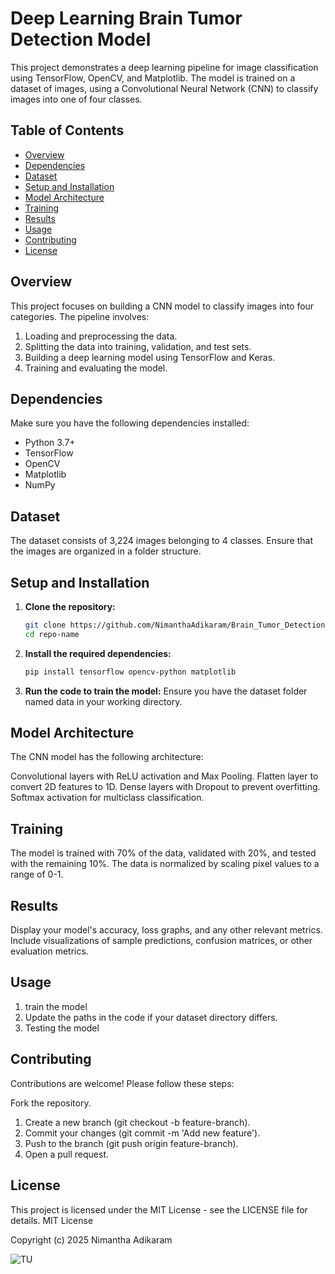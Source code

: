 # Deep Learning Brain Tumor Detection Model

This project demonstrates a deep learning pipeline for image classification using TensorFlow, OpenCV, and Matplotlib. The model is trained on a dataset of images, using a Convolutional Neural Network (CNN) to classify images into one of four classes.

## Table of Contents

- [Overview](#overview)
- [Dependencies](#dependencies)
- [Dataset](#dataset)
- [Setup and Installation](#setup-and-installation)
- [Model Architecture](#model-architecture)
- [Training](#training)
- [Results](#results)
- [Usage](#usage)
- [Contributing](#contributing)
- [License](#license)

## Overview

This project focuses on building a CNN model to classify images into four categories. The pipeline involves:

1. Loading and preprocessing the data.
2. Splitting the data into training, validation, and test sets.
3. Building a deep learning model using TensorFlow and Keras.
4. Training and evaluating the model.

## Dependencies

Make sure you have the following dependencies installed:

- Python 3.7+
- TensorFlow
- OpenCV
- Matplotlib
- NumPy

## Dataset

The dataset consists of 3,224 images belonging to 4 classes. Ensure that the images are organized in a folder structure.

## Setup and Installation

1. **Clone the repository:**

   ```bash
   git clone https://github.com/NimanthaAdikaram/Brain_Tumor_Detection
   cd repo-name

2. **Install the required dependencies:**

   ```bash
   pip install tensorflow opencv-python matplotlib

2. **Run the code to train the model:**
Ensure you have the dataset folder named data in your working directory.

## Model Architecture

The CNN model has the following architecture:

Convolutional layers with ReLU activation and Max Pooling.
Flatten layer to convert 2D features to 1D.
Dense layers with Dropout to prevent overfitting.
Softmax activation for multiclass classification.

## Training

The model is trained with 70% of the data, validated with 20%, and tested with the remaining 10%.
The data is normalized by scaling pixel values to a range of 0-1.

## Results
Display your model's accuracy, loss graphs, and any other relevant metrics.
Include visualizations of sample predictions, confusion matrices, or other evaluation metrics.

## Usage

1. train the model
2. Update the paths in the code if your dataset directory differs.
3. Testing the model

## Contributing
Contributions are welcome! Please follow these steps:

Fork the repository.
1. Create a new branch (git checkout -b feature-branch).
2. Commit your changes (git commit -m 'Add new feature').
3. Push to the branch (git push origin feature-branch).
4. Open a pull request.

## License
This project is licensed under the MIT License - see the LICENSE file for details.
MIT License

Copyright (c) 2025 Nimantha Adikaram

![TU](https://github.com/user-attachments/assets/d851d70f-4eb8-4a06-8ae9-ee0a272f901a)
